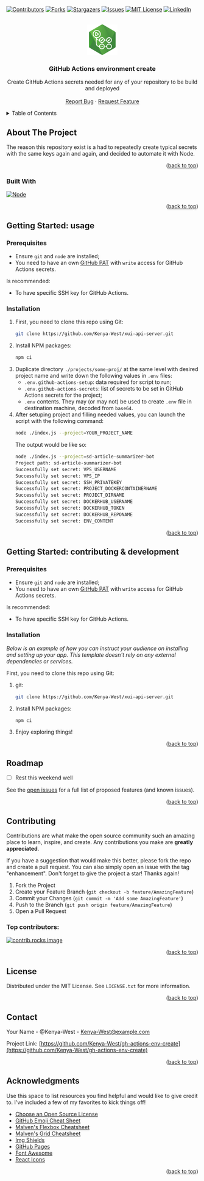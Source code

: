 <!-- Based on https://github.com/othneildrew/Best-README-Template -->
<a id="readme-top"></a>

<!-- PROJECT SHIELDS -->
[![Contributors][contributors-shield]][contributors-url]
[![Forks][forks-shield]][forks-url]
[![Stargazers][stars-shield]][stars-url]
[![Issues][issues-shield]][issues-url]
[![MIT License][license-shield]][license-url]
[![LinkedIn][linkedin-shield]][linkedin-url]

<!-- PROJECT LOGO -->
<br />
<div align="center">
  <a href="https://github.com/Kenya-West/gh-actions-env-create">
    <img src="images/logo.png" alt="Logo" width="80" height="80">
  </a>

  <h3 align="center">GitHub Actions environment create</h3>

  <p align="center">
    Create GitHub Actions secrets needed for any of your repository to be build and deployed
    <br />
    <br />
    <a href="https://github.com/Kenya-West/gh-actions-env-create/issues/new">Report Bug</a>
    ·
    <a href="https://github.com/Kenya-West/gh-actions-env-create/issues/new">Request Feature</a>
  </p>
</div>



<!-- TABLE OF CONTENTS -->
<details>
  <summary>Table of Contents</summary>
  <ol>
    <li>
      <a href="#about-the-project">About The Project</a>
      <ul>
        <li><a href="#built-with">Built With</a></li>
      </ul>
    </li>
    <li>
      <a href="#getting-started">Getting Started</a>
      <ul>
        <li><a href="#prerequisites">Prerequisites</a></li>
        <li><a href="#installation">Installation</a></li>
      </ul>
    </li>
    <li><a href="#usage">Usage</a></li>
    <li><a href="#roadmap">Roadmap</a></li>
    <li><a href="#contributing">Contributing</a></li>
    <li><a href="#license">License</a></li>
    <li><a href="#contact">Contact</a></li>
    <li><a href="#acknowledgments">Acknowledgments</a></li>
  </ol>
</details>



<!-- ABOUT THE PROJECT -->
## About The Project

The reason this repository exist is a had to repeatedly create typical secrets with the same keys again and again, and decided to automate it with Node.

<p align="right">(<a href="#readme-top">back to top</a>)</p>



### Built With

[![Node][NodeJS.org]][NodeJS-url]

<p align="right">(<a href="#readme-top">back to top</a>)</p>



<!-- GETTING STARTED -->
## Getting Started: usage

### Prerequisites

- Ensure `git` and `node` are installed;
- You need to have an own [GitHub PAT](https://docs.github.com/authentication/keeping-your-account-and-data-secure/managing-your-personal-access-tokens) with `write` access for GitHub Actions secrets.

Is recommended:
- To have specific SSH key for GitHub Actions.

### Installation

1. First, you need to clone this repo using Git:
    ```sh
    git clone https://github.com/Kenya-West/xui-api-server.git
    ```
2. Install NPM packages:
    ```sh
    npm ci
    ```
3. Duplicate directory `./projects/some-proj/` at the same level with desired project name and write down the following values in `.env` files:
   - `.env.github-actions-setup`: data required for script to run;
   - `.env.github-actions-secrets`: list of secrets to be set in GitHub Actions secrets for the project;
   - `.env` contents. They may (or may not) be used to create `.env` file in destination machine, decoded from `base64`.
4. After setuping project and filling needed values, you can launch the script with the following command:
    ```sh
    node ./index.js --project=YOUR_PROJECT_NAME
    ```
    The output would be like so:
    ```sh
    node ./index.js --project=sd-article-summarizer-bot
    Project path: sd-article-summarizer-bot
    Successfully set secret: VPS_USERNAME
    Successfully set secret: VPS_IP
    Successfully set secret: SSH_PRIVATEKEY
    Successfully set secret: PROJECT_DOCKERCONTAINERNAME
    Successfully set secret: PROJECT_DIRNAME
    Successfully set secret: DOCKERHUB_USERNAME
    Successfully set secret: DOCKERHUB_TOKEN
    Successfully set secret: DOCKERHUB_REPONAME
    Successfully set secret: ENV_CONTENT
    ```

<p align="right">(<a href="#readme-top">back to top</a>)</p>

<!-- GETTING STARTED -->
## Getting Started: contributing & development

### Prerequisites

- Ensure `git` and `node` are installed;
- You need to have an own [GitHub PAT](https://docs.github.com/authentication/keeping-your-account-and-data-secure/managing-your-personal-access-tokens) with `write` access for GitHub Actions secrets.

Is recommended:
- To have specific SSH key for GitHub Actions.

### Installation

_Below is an example of how you can instruct your audience on installing and setting up your app. This template doesn't rely on any external dependencies or services._

First, you need to clone this repo using Git:
1. git:
   ```sh
   git clone https://github.com/Kenya-West/xui-api-server.git
   ```
2. Install NPM packages:
   ```sh
   npm ci
   ```
3. Enjoy exploring things!

<p align="right">(<a href="#readme-top">back to top</a>)</p>


<!-- ROADMAP -->
## Roadmap

- [ ] Rest this weekend well

See the [open issues](https://github.com/Kenya-West/gh-actions-env-create/issues) for a full list of proposed features (and known issues).

<p align="right">(<a href="#readme-top">back to top</a>)</p>



<!-- CONTRIBUTING -->
## Contributing

Contributions are what make the open source community such an amazing place to learn, inspire, and create. Any contributions you make are **greatly appreciated**.

If you have a suggestion that would make this better, please fork the repo and create a pull request. You can also simply open an issue with the tag "enhancement".
Don't forget to give the project a star! Thanks again!

1. Fork the Project
2. Create your Feature Branch (`git checkout -b feature/AmazingFeature`)
3. Commit your Changes (`git commit -m 'Add some AmazingFeature'`)
4. Push to the Branch (`git push origin feature/AmazingFeature`)
5. Open a Pull Request

### Top contributors:

<a href="https://github.com/Kenya-West/gh-actions-env-create/graphs/contributors">
  <img src="https://contrib.rocks/image?repo=Kenya-West/gh-actions-env-create" alt="contrib.rocks image" />
</a>

<p align="right">(<a href="#readme-top">back to top</a>)</p>



<!-- LICENSE -->
## License

Distributed under the MIT License. See `LICENSE.txt` for more information.

<p align="right">(<a href="#readme-top">back to top</a>)</p>



<!-- CONTACT -->
## Contact

Your Name - @Kenya-West - [Kenya-West@example.com](mailto:Kenya-West+gh-actions-env-create@example.com)

Project Link: [https://github.com/Kenya-West/gh-actions-env-create](https://github.com/Kenya-West/gh-actions-env-create)

<p align="right">(<a href="#readme-top">back to top</a>)</p>



<!-- ACKNOWLEDGMENTS -->
## Acknowledgments

Use this space to list resources you find helpful and would like to give credit to. I've included a few of my favorites to kick things off!

* [Choose an Open Source License](https://choosealicense.com)
* [GitHub Emoji Cheat Sheet](https://www.webpagefx.com/tools/emoji-cheat-sheet)
* [Malven's Flexbox Cheatsheet](https://flexbox.malven.co/)
* [Malven's Grid Cheatsheet](https://grid.malven.co/)
* [Img Shields](https://shields.io)
* [GitHub Pages](https://pages.github.com)
* [Font Awesome](https://fontawesome.com)
* [React Icons](https://react-icons.github.io/react-icons/search)

<p align="right">(<a href="#readme-top">back to top</a>)</p>



<!-- MARKDOWN LINKS & IMAGES -->
<!-- https://www.markdownguide.org/basic-syntax/#reference-style-links -->
[contributors-shield]: https://img.shields.io/github/contributors/Kenya-West/gh-actions-env-create.svg?style=for-the-badge
[contributors-url]: https://github.com/Kenya-West/gh-actions-env-create/graphs/contributors
[forks-shield]: https://img.shields.io/github/forks/Kenya-West/gh-actions-env-create.svg?style=for-the-badge
[forks-url]: https://github.com/Kenya-West/gh-actions-env-create/network/members
[stars-shield]: https://img.shields.io/github/stars/Kenya-West/gh-actions-env-create.svg?style=for-the-badge
[stars-url]: https://github.com/Kenya-West/gh-actions-env-create/stargazers
[issues-shield]: https://img.shields.io/github/issues/Kenya-West/gh-actions-env-create.svg?style=for-the-badge
[issues-url]: https://github.com/Kenya-West/gh-actions-env-create/issues
[license-shield]: https://img.shields.io/github/license/Kenya-West/gh-actions-env-create.svg?style=for-the-badge
[license-url]: https://github.com/Kenya-West/gh-actions-env-create/blob/master/LICENSE.txt
[linkedin-shield]: https://img.shields.io/badge/-LinkedIn-black.svg?style=for-the-badge&logo=linkedin&colorB=555
[linkedin-url]: https://linkedin.com/in/kenyawest
[product-screenshot]: images/screenshot.png
[Next.js]: https://img.shields.io/badge/next.js-000000?style=for-the-badge&logo=nextdotjs&logoColor=white
[Next-url]: https://nextjs.org/
[React.js]: https://img.shields.io/badge/React-20232A?style=for-the-badge&logo=react&logoColor=61DAFB
[React-url]: https://reactjs.org/
[Vue.js]: https://img.shields.io/badge/Vue.js-35495E?style=for-the-badge&logo=vuedotjs&logoColor=4FC08D
[Vue-url]: https://vuejs.org/
[Angular.io]: https://img.shields.io/badge/Angular-DD0031?style=for-the-badge&logo=angular&logoColor=white
[Angular-url]: https://angular.io/
[Svelte.dev]: https://img.shields.io/badge/Svelte-4A4A55?style=for-the-badge&logo=svelte&logoColor=FF3E00
[Svelte-url]: https://svelte.dev/
[Laravel.com]: https://img.shields.io/badge/Laravel-FF2D20?style=for-the-badge&logo=laravel&logoColor=white
[Laravel-url]: https://laravel.com
[Bootstrap.com]: https://img.shields.io/badge/Bootstrap-563D7C?style=for-the-badge&logo=bootstrap&logoColor=white
[Bootstrap-url]: https://getbootstrap.com
[JQuery.com]: https://img.shields.io/badge/jQuery-0769AD?style=for-the-badge&logo=jquery&logoColor=white
[JQuery-url]: https://jquery.com 
[NodeJS.org]: https://img.shields.io/badge/Node.js-43853D?style=for-the-badge&logo=node.js&logoColor=white
[NodeJS-url]: https://nodejs.org 